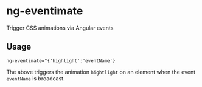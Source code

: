 # ng-eventimate
Trigger CSS animations via Angular events

## Usage

`ng-eventimate="{'highlight':'eventName'}`

The above triggers the animation `hightlight` on an element when the event `eventName` is broadcast. 
